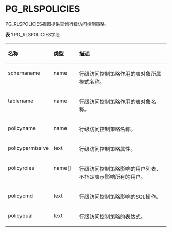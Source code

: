 # PG\_RLSPOLICIES<a name="ZH-CN_TOPIC_0289900609"></a>

PG\_RLSPOLICIES视图提供查询行级访问控制策略。

**表 1**  PG\_RLSPOLICIES字段

<a name="zh-cn_topic_0283136732_zh-cn_topic_0237122428_zh-cn_topic_0059778223_ta98c6fd4294f41529457997a84976faa"></a>
<table><thead align="left"><tr id="zh-cn_topic_0283136732_zh-cn_topic_0237122428_zh-cn_topic_0059778223_raf53fb8f216f492e87905b0c6810a517"><th class="cellrowborder" valign="top" width="20.05%" id="mcps1.2.4.1.1"><p id="zh-cn_topic_0283136732_zh-cn_topic_0237122428_zh-cn_topic_0059778223_aacc9193941c34e74922928a73129a7b2"><a name="zh-cn_topic_0283136732_zh-cn_topic_0237122428_zh-cn_topic_0059778223_aacc9193941c34e74922928a73129a7b2"></a><a name="zh-cn_topic_0283136732_zh-cn_topic_0237122428_zh-cn_topic_0059778223_aacc9193941c34e74922928a73129a7b2"></a>名称</p>
</th>
<th class="cellrowborder" valign="top" width="16.150000000000002%" id="mcps1.2.4.1.2"><p id="zh-cn_topic_0283136732_zh-cn_topic_0237122428_zh-cn_topic_0059778223_a5b38682f0947498787fe19b9a5c5ac94"><a name="zh-cn_topic_0283136732_zh-cn_topic_0237122428_zh-cn_topic_0059778223_a5b38682f0947498787fe19b9a5c5ac94"></a><a name="zh-cn_topic_0283136732_zh-cn_topic_0237122428_zh-cn_topic_0059778223_a5b38682f0947498787fe19b9a5c5ac94"></a>类型</p>
</th>
<th class="cellrowborder" valign="top" width="63.800000000000004%" id="mcps1.2.4.1.3"><p id="zh-cn_topic_0283136732_zh-cn_topic_0237122428_zh-cn_topic_0059778223_a45bdd3b2f34c45a2bba8a1581f499451"><a name="zh-cn_topic_0283136732_zh-cn_topic_0237122428_zh-cn_topic_0059778223_a45bdd3b2f34c45a2bba8a1581f499451"></a><a name="zh-cn_topic_0283136732_zh-cn_topic_0237122428_zh-cn_topic_0059778223_a45bdd3b2f34c45a2bba8a1581f499451"></a>描述</p>
</th>
</tr>
</thead>
<tbody><tr id="zh-cn_topic_0283136732_zh-cn_topic_0237122428_row165845515442"><td class="cellrowborder" valign="top" width="20.05%" headers="mcps1.2.4.1.1 "><p id="zh-cn_topic_0283136732_zh-cn_topic_0237122428_p11593555447"><a name="zh-cn_topic_0283136732_zh-cn_topic_0237122428_p11593555447"></a><a name="zh-cn_topic_0283136732_zh-cn_topic_0237122428_p11593555447"></a>schemaname</p>
</td>
<td class="cellrowborder" valign="top" width="16.150000000000002%" headers="mcps1.2.4.1.2 "><p id="zh-cn_topic_0283136732_zh-cn_topic_0237122428_p1859105516444"><a name="zh-cn_topic_0283136732_zh-cn_topic_0237122428_p1859105516444"></a><a name="zh-cn_topic_0283136732_zh-cn_topic_0237122428_p1859105516444"></a>name</p>
</td>
<td class="cellrowborder" valign="top" width="63.800000000000004%" headers="mcps1.2.4.1.3 "><p id="zh-cn_topic_0283136732_zh-cn_topic_0237122428_p125925517449"><a name="zh-cn_topic_0283136732_zh-cn_topic_0237122428_p125925517449"></a><a name="zh-cn_topic_0283136732_zh-cn_topic_0237122428_p125925517449"></a>行级访问控制策略作用的表对象所属模式名称。</p>
</td>
</tr>
<tr id="zh-cn_topic_0283136732_zh-cn_topic_0237122428_zh-cn_topic_0059778223_r5f1c714f90df45d0b77f4c60fda46312"><td class="cellrowborder" valign="top" width="20.05%" headers="mcps1.2.4.1.1 "><p id="zh-cn_topic_0283136732_zh-cn_topic_0237122428_zh-cn_topic_0059778223_a6f6dd5245c50486bb045996c8f1bd60a"><a name="zh-cn_topic_0283136732_zh-cn_topic_0237122428_zh-cn_topic_0059778223_a6f6dd5245c50486bb045996c8f1bd60a"></a><a name="zh-cn_topic_0283136732_zh-cn_topic_0237122428_zh-cn_topic_0059778223_a6f6dd5245c50486bb045996c8f1bd60a"></a>tablename</p>
</td>
<td class="cellrowborder" valign="top" width="16.150000000000002%" headers="mcps1.2.4.1.2 "><p id="zh-cn_topic_0283136732_zh-cn_topic_0237122428_zh-cn_topic_0059778223_a5ba01be5591a4df8b6fa1c82592469f1"><a name="zh-cn_topic_0283136732_zh-cn_topic_0237122428_zh-cn_topic_0059778223_a5ba01be5591a4df8b6fa1c82592469f1"></a><a name="zh-cn_topic_0283136732_zh-cn_topic_0237122428_zh-cn_topic_0059778223_a5ba01be5591a4df8b6fa1c82592469f1"></a>name</p>
</td>
<td class="cellrowborder" valign="top" width="63.800000000000004%" headers="mcps1.2.4.1.3 "><p id="zh-cn_topic_0283136732_zh-cn_topic_0237122428_p6636354111010"><a name="zh-cn_topic_0283136732_zh-cn_topic_0237122428_p6636354111010"></a><a name="zh-cn_topic_0283136732_zh-cn_topic_0237122428_p6636354111010"></a>行级访问控制策略作用的表对象名称。</p>
</td>
</tr>
<tr id="zh-cn_topic_0283136732_zh-cn_topic_0237122428_zh-cn_topic_0059778223_r25ba78a1bc334997b453d0cc09f144e8"><td class="cellrowborder" valign="top" width="20.05%" headers="mcps1.2.4.1.1 "><p id="zh-cn_topic_0283136732_zh-cn_topic_0237122428_zh-cn_topic_0059778223_ac63f529059a744e1b01349ac76ba0277"><a name="zh-cn_topic_0283136732_zh-cn_topic_0237122428_zh-cn_topic_0059778223_ac63f529059a744e1b01349ac76ba0277"></a><a name="zh-cn_topic_0283136732_zh-cn_topic_0237122428_zh-cn_topic_0059778223_ac63f529059a744e1b01349ac76ba0277"></a>policyname</p>
</td>
<td class="cellrowborder" valign="top" width="16.150000000000002%" headers="mcps1.2.4.1.2 "><p id="zh-cn_topic_0283136732_zh-cn_topic_0237122428_zh-cn_topic_0059778223_a79520b0f823541c1a74746966d6ea4c8"><a name="zh-cn_topic_0283136732_zh-cn_topic_0237122428_zh-cn_topic_0059778223_a79520b0f823541c1a74746966d6ea4c8"></a><a name="zh-cn_topic_0283136732_zh-cn_topic_0237122428_zh-cn_topic_0059778223_a79520b0f823541c1a74746966d6ea4c8"></a>name</p>
</td>
<td class="cellrowborder" valign="top" width="63.800000000000004%" headers="mcps1.2.4.1.3 "><p id="zh-cn_topic_0283136732_zh-cn_topic_0237122428_zh-cn_topic_0059778223_a1a1092bc7a004c78a317f51c49d0c27f"><a name="zh-cn_topic_0283136732_zh-cn_topic_0237122428_zh-cn_topic_0059778223_a1a1092bc7a004c78a317f51c49d0c27f"></a><a name="zh-cn_topic_0283136732_zh-cn_topic_0237122428_zh-cn_topic_0059778223_a1a1092bc7a004c78a317f51c49d0c27f"></a>行级访问控制策略名称。</p>
</td>
</tr>
<tr id="zh-cn_topic_0283136732_zh-cn_topic_0237122428_zh-cn_topic_0059778223_rb1ce13a19b6540b586995ed3efdcde69"><td class="cellrowborder" valign="top" width="20.05%" headers="mcps1.2.4.1.1 "><p id="zh-cn_topic_0283136732_zh-cn_topic_0237122428_zh-cn_topic_0059778223_a5e8e2da22c12465291f67d0625f6f0fc"><a name="zh-cn_topic_0283136732_zh-cn_topic_0237122428_zh-cn_topic_0059778223_a5e8e2da22c12465291f67d0625f6f0fc"></a><a name="zh-cn_topic_0283136732_zh-cn_topic_0237122428_zh-cn_topic_0059778223_a5e8e2da22c12465291f67d0625f6f0fc"></a>policypermissive</p>
</td>
<td class="cellrowborder" valign="top" width="16.150000000000002%" headers="mcps1.2.4.1.2 "><p id="zh-cn_topic_0283136732_zh-cn_topic_0237122428_zh-cn_topic_0059778223_a385639cddcec480dbe77a7da1f3ca255"><a name="zh-cn_topic_0283136732_zh-cn_topic_0237122428_zh-cn_topic_0059778223_a385639cddcec480dbe77a7da1f3ca255"></a><a name="zh-cn_topic_0283136732_zh-cn_topic_0237122428_zh-cn_topic_0059778223_a385639cddcec480dbe77a7da1f3ca255"></a>text</p>
</td>
<td class="cellrowborder" valign="top" width="63.800000000000004%" headers="mcps1.2.4.1.3 "><p id="zh-cn_topic_0283136732_zh-cn_topic_0237122428_zh-cn_topic_0059778223_a893d597be99a4bf5a341b9b6e1ea9fc9"><a name="zh-cn_topic_0283136732_zh-cn_topic_0237122428_zh-cn_topic_0059778223_a893d597be99a4bf5a341b9b6e1ea9fc9"></a><a name="zh-cn_topic_0283136732_zh-cn_topic_0237122428_zh-cn_topic_0059778223_a893d597be99a4bf5a341b9b6e1ea9fc9"></a>行级访问控制策略属性。</p>
</td>
</tr>
<tr id="zh-cn_topic_0283136732_zh-cn_topic_0237122428_zh-cn_topic_0059778223_r0e32de4029e54137ad50a25842b84525"><td class="cellrowborder" valign="top" width="20.05%" headers="mcps1.2.4.1.1 "><p id="zh-cn_topic_0283136732_zh-cn_topic_0237122428_zh-cn_topic_0059778223_ab9339f9d906643b3b61dace61bc437fb"><a name="zh-cn_topic_0283136732_zh-cn_topic_0237122428_zh-cn_topic_0059778223_ab9339f9d906643b3b61dace61bc437fb"></a><a name="zh-cn_topic_0283136732_zh-cn_topic_0237122428_zh-cn_topic_0059778223_ab9339f9d906643b3b61dace61bc437fb"></a>policyroles</p>
</td>
<td class="cellrowborder" valign="top" width="16.150000000000002%" headers="mcps1.2.4.1.2 "><p id="zh-cn_topic_0283136732_zh-cn_topic_0237122428_p2232452172513"><a name="zh-cn_topic_0283136732_zh-cn_topic_0237122428_p2232452172513"></a><a name="zh-cn_topic_0283136732_zh-cn_topic_0237122428_p2232452172513"></a>name[]</p>
</td>
<td class="cellrowborder" valign="top" width="63.800000000000004%" headers="mcps1.2.4.1.3 "><p id="zh-cn_topic_0283136732_zh-cn_topic_0237122428_zh-cn_topic_0059778223_ac5723d140fd344b38d7e654b46a224c6"><a name="zh-cn_topic_0283136732_zh-cn_topic_0237122428_zh-cn_topic_0059778223_ac5723d140fd344b38d7e654b46a224c6"></a><a name="zh-cn_topic_0283136732_zh-cn_topic_0237122428_zh-cn_topic_0059778223_ac5723d140fd344b38d7e654b46a224c6"></a>行级访问控制策略影响的用户列表，不指定表示影响所有的用户。</p>
</td>
</tr>
<tr id="zh-cn_topic_0283136732_zh-cn_topic_0237122428_zh-cn_topic_0059778223_r645a3a1a190e4c618dfe0409dd55bd80"><td class="cellrowborder" valign="top" width="20.05%" headers="mcps1.2.4.1.1 "><p id="zh-cn_topic_0283136732_zh-cn_topic_0237122428_zh-cn_topic_0059778223_a180eb41a75e5460383e72641c0ffa214"><a name="zh-cn_topic_0283136732_zh-cn_topic_0237122428_zh-cn_topic_0059778223_a180eb41a75e5460383e72641c0ffa214"></a><a name="zh-cn_topic_0283136732_zh-cn_topic_0237122428_zh-cn_topic_0059778223_a180eb41a75e5460383e72641c0ffa214"></a>policycmd</p>
</td>
<td class="cellrowborder" valign="top" width="16.150000000000002%" headers="mcps1.2.4.1.2 "><p id="zh-cn_topic_0283136732_zh-cn_topic_0237122428_zh-cn_topic_0059778223_a6dcab40d5a0540d0aa3675d9dfe6169e"><a name="zh-cn_topic_0283136732_zh-cn_topic_0237122428_zh-cn_topic_0059778223_a6dcab40d5a0540d0aa3675d9dfe6169e"></a><a name="zh-cn_topic_0283136732_zh-cn_topic_0237122428_zh-cn_topic_0059778223_a6dcab40d5a0540d0aa3675d9dfe6169e"></a>text</p>
</td>
<td class="cellrowborder" valign="top" width="63.800000000000004%" headers="mcps1.2.4.1.3 "><p id="zh-cn_topic_0283136732_zh-cn_topic_0237122428_zh-cn_topic_0059778223_a99b0a5a540b14cb89b406cf09801f056"><a name="zh-cn_topic_0283136732_zh-cn_topic_0237122428_zh-cn_topic_0059778223_a99b0a5a540b14cb89b406cf09801f056"></a><a name="zh-cn_topic_0283136732_zh-cn_topic_0237122428_zh-cn_topic_0059778223_a99b0a5a540b14cb89b406cf09801f056"></a>行级访问控制策略影响的SQL操作。</p>
</td>
</tr>
<tr id="zh-cn_topic_0283136732_zh-cn_topic_0237122428_row109577422712"><td class="cellrowborder" valign="top" width="20.05%" headers="mcps1.2.4.1.1 "><p id="zh-cn_topic_0283136732_zh-cn_topic_0237122428_p1396311112519"><a name="zh-cn_topic_0283136732_zh-cn_topic_0237122428_p1396311112519"></a><a name="zh-cn_topic_0283136732_zh-cn_topic_0237122428_p1396311112519"></a>policyqual</p>
</td>
<td class="cellrowborder" valign="top" width="16.150000000000002%" headers="mcps1.2.4.1.2 "><p id="zh-cn_topic_0283136732_zh-cn_topic_0237122428_p13957184210717"><a name="zh-cn_topic_0283136732_zh-cn_topic_0237122428_p13957184210717"></a><a name="zh-cn_topic_0283136732_zh-cn_topic_0237122428_p13957184210717"></a>text</p>
</td>
<td class="cellrowborder" valign="top" width="63.800000000000004%" headers="mcps1.2.4.1.3 "><p id="zh-cn_topic_0283136732_zh-cn_topic_0237122428_p11957542076"><a name="zh-cn_topic_0283136732_zh-cn_topic_0237122428_p11957542076"></a><a name="zh-cn_topic_0283136732_zh-cn_topic_0237122428_p11957542076"></a>行级访问控制策略的表达式。</p>
</td>
</tr>
</tbody>
</table>

